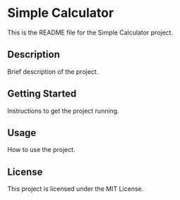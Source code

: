 # Simple Calculator

This is the README file for the Simple Calculator project.

## Description

Brief description of the project.

## Getting Started

Instructions to get the project running.

## Usage

How to use the project.

## License

This project is licensed under the MIT License.